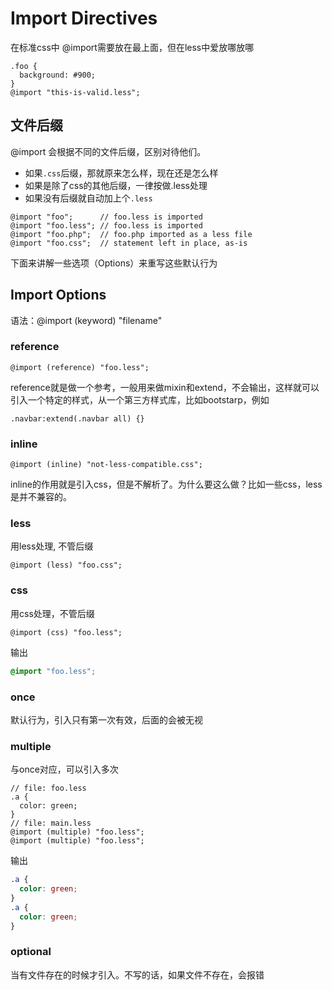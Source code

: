 # Import Directives

在标准css中 @import需要放在最上面，但在less中爱放哪放哪
```less
.foo {
  background: #900;
}
@import "this-is-valid.less";
```

## 文件后缀
@import 会根据不同的文件后缀，区别对待他们。
+ 如果`.css`后缀，那就原来怎么样，现在还是怎么样
+ 如果是除了css的其他后缀，一律按做.less处理
+ 如果没有后缀就自动加上个`.less`

```less
@import "foo";      // foo.less is imported
@import "foo.less"; // foo.less is imported
@import "foo.php";  // foo.php imported as a less file
@import "foo.css";  // statement left in place, as-is
```
下面来讲解一些选项（Options）来重写这些默认行为

## Import Options
语法：@import (keyword) "filename"
### reference
```less
@import (reference) "foo.less";
```
reference就是做一个参考，一般用来做mixin和extend，不会输出，这样就可以引入一个特定的样式，从一个第三方样式库，比如bootstarp，例如
```less
.navbar:extend(.navbar all) {}
```

### inline
```less
@import (inline) "not-less-compatible.css";
```
inline的作用就是引入css，但是不解析了。为什么要这么做？比如一些css，less是并不兼容的。

### less
用less处理, 不管后缀
```less
@import (less) "foo.css";
```

### css
用css处理，不管后缀
```less
@import (css) "foo.less";
```
输出
```css
@import "foo.less";
```

### once
默认行为，引入只有第一次有效，后面的会被无视

### multiple
与once对应，可以引入多次
```less
// file: foo.less
.a {
  color: green;
}
// file: main.less
@import (multiple) "foo.less";
@import (multiple) "foo.less";
```
输出
```css
.a {
  color: green;
}
.a {
  color: green;
}
```

### optional
当有文件存在的时候才引入。不写的话，如果文件不存在，会报错